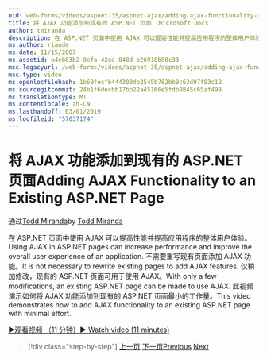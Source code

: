 ```yaml
---
uid: web-forms/videos/aspnet-35/aspnet-ajax/adding-ajax-functionality-to-an-existing-aspnet-page
title: 将 AJAX 功能添加到现有的 ASP.NET 页面 |Microsoft Docs
author: tmiranda
description: 在 ASP.NET 页面中使用 AJAX 可以提高性能并提高应用程序的整体用户体验。 不需要重新编写现有页面...
ms.author: riande
ms.date: 11/15/2007
ms.assetid: a4eb03b2-8efa-42ea-848d-b26918b80c33
msc.legacyurl: /web-forms/videos/aspnet-35/aspnet-ajax/adding-ajax-functionality-to-an-existing-aspnet-page
msc.type: video
ms.openlocfilehash: 1b69fecfb444300db2545b782bb9c63d97f93c12
ms.sourcegitcommit: 24b1f6decbb17bb22a45166e5fdb0845c65af498
ms.translationtype: MT
ms.contentlocale: zh-CN
ms.lasthandoff: 03/01/2019
ms.locfileid: "57037174"
---
```

<a name="adding-ajax-functionality-to-an-existing-aspnet-page"></a><span data-ttu-id="42b93-104">将 AJAX 功能添加到现有的 ASP.NET 页面</span><span class="sxs-lookup"><span data-stu-id="42b93-104">Adding AJAX Functionality to an Existing ASP.NET Page</span></span>
====================
<span data-ttu-id="42b93-105">通过[Todd Miranda](https://github.com/tmiranda)</span><span class="sxs-lookup"><span data-stu-id="42b93-105">by [Todd Miranda](https://github.com/tmiranda)</span></span>

<span data-ttu-id="42b93-106">在 ASP.NET 页面中使用 AJAX 可以提高性能并提高应用程序的整体用户体验。</span><span class="sxs-lookup"><span data-stu-id="42b93-106">Using AJAX in ASP.NET pages can increase performance and improve the overall user experience of an application.</span></span> <span data-ttu-id="42b93-107">不需要重写现有页面添加 AJAX 功能。</span><span class="sxs-lookup"><span data-stu-id="42b93-107">It is not necessary to rewrite existing pages to add AJAX features.</span></span> <span data-ttu-id="42b93-108">仅稍加修改，现有的 ASP.NET 页面可用于使用 AJAX。</span><span class="sxs-lookup"><span data-stu-id="42b93-108">With only a few modifications, an existing ASP.NET page can be made to use AJAX.</span></span> <span data-ttu-id="42b93-109">此视频演示如何将 AJAX 功能添加到现有的 ASP.NET 页面最小的工作量。</span><span class="sxs-lookup"><span data-stu-id="42b93-109">This video demonstrates how to add AJAX functionality to an existing ASP.NET page with minimal effort.</span></span>

[<span data-ttu-id="42b93-110">&#9654;观看视频 （11 分钟）</span><span class="sxs-lookup"><span data-stu-id="42b93-110">&#9654; Watch video (11 minutes)</span></span>](https://channel9.msdn.com/Blogs/ASP-NET-Site-Videos/adding-ajax-functionality-to-an-existing-aspnet-page)

> [!div class="step-by-step"]
> <span data-ttu-id="42b93-111">[上一页](aspnet-ajax-support-in-visual-studio-2008.md)
> [下一页](creating-and-using-an-ajax-enabled-web-service-in-a-web-site.md)</span><span class="sxs-lookup"><span data-stu-id="42b93-111">[Previous](aspnet-ajax-support-in-visual-studio-2008.md)
[Next](creating-and-using-an-ajax-enabled-web-service-in-a-web-site.md)</span></span>

